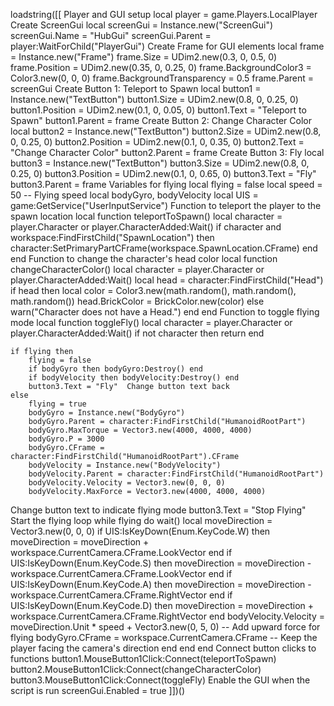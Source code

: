 loadstring([[
Player and GUI setup
local player = game.Players.LocalPlayer
 Create ScreenGui
local screenGui = Instance.new("ScreenGui")
screenGui.Name = "HubGui"
screenGui.Parent = player:WaitForChild("PlayerGui")
Create Frame for GUI elements
local frame = Instance.new("Frame")
frame.Size = UDim2.new(0.3, 0, 0.5, 0)
frame.Position = UDim2.new(0.35, 0, 0.25, 0)
frame.BackgroundColor3 = Color3.new(0, 0, 0)
frame.BackgroundTransparency = 0.5
frame.Parent = screenGui
Create Button 1: Teleport to Spawn
local button1 = Instance.new("TextButton")
button1.Size = UDim2.new(0.8, 0, 0.25, 0)
button1.Position = UDim2.new(0.1, 0, 0.05, 0)
button1.Text = "Teleport to Spawn"
button1.Parent = frame
Create Button 2: Change Character Color
local button2 = Instance.new("TextButton")
button2.Size = UDim2.new(0.8, 0, 0.25, 0)
button2.Position = UDim2.new(0.1, 0, 0.35, 0)
button2.Text = "Change Character Color"
button2.Parent = frame
Create Button 3: Fly
local button3 = Instance.new("TextButton")
button3.Size = UDim2.new(0.8, 0, 0.25, 0)
button3.Position = UDim2.new(0.1, 0, 0.65, 0)
button3.Text = "Fly"
button3.Parent = frame
Variables for flying
local flying = false
local speed = 50 -- Flying speed
local bodyGyro, bodyVelocity
local UIS = game:GetService("UserInputService")
Function to teleport the player to the spawn location
local function teleportToSpawn()
    local character = player.Character or player.CharacterAdded:Wait()
    if character and workspace:FindFirstChild("SpawnLocation") then
        character:SetPrimaryPartCFrame(workspace.SpawnLocation.CFrame)
    end
end
 Function to change the character's head color
local function changeCharacterColor()
    local character = player.Character or player.CharacterAdded:Wait()
    local head = character:FindFirstChild("Head")
    if head then
        local color = Color3.new(math.random(), math.random(), math.random())
        head.BrickColor = BrickColor.new(color)
    else
        warn("Character does not have a Head.")
    end
end
Function to toggle flying mode
local function toggleFly()
    local character = player.Character or player.CharacterAdded:Wait()
    if not character then return end
   
    if flying then
        flying = false
        if bodyGyro then bodyGyro:Destroy() end
        if bodyVelocity then bodyVelocity:Destroy() end
        button3.Text = "Fly"  Change button text back
    else
        flying = true
        bodyGyro = Instance.new("BodyGyro")
        bodyGyro.Parent = character:FindFirstChild("HumanoidRootPart")
        bodyGyro.MaxTorque = Vector3.new(4000, 4000, 4000)
        bodyGyro.P = 3000
        bodyGyro.CFrame = character:FindFirstChild("HumanoidRootPart").CFrame
        bodyVelocity = Instance.new("BodyVelocity")
        bodyVelocity.Parent = character:FindFirstChild("HumanoidRootPart")
        bodyVelocity.Velocity = Vector3.new(0, 0, 0)
        bodyVelocity.MaxForce = Vector3.new(4000, 4000, 4000)
 Change button text to indicate flying mode
        button3.Text = "Stop Flying"
     Start the flying loop
        while flying do
            wait()
            local moveDirection = Vector3.new(0, 0, 0)
            if UIS:IsKeyDown(Enum.KeyCode.W) then
                moveDirection = moveDirection + workspace.CurrentCamera.CFrame.LookVector
            end
            if UIS:IsKeyDown(Enum.KeyCode.S) then
                moveDirection = moveDirection - workspace.CurrentCamera.CFrame.LookVector
            end
            if UIS:IsKeyDown(Enum.KeyCode.A) then
                moveDirection = moveDirection - workspace.CurrentCamera.CFrame.RightVector
            end
            if UIS:IsKeyDown(Enum.KeyCode.D) then
                moveDirection = moveDirection + workspace.CurrentCamera.CFrame.RightVector
            end
            bodyVelocity.Velocity = moveDirection.Unit * speed + Vector3.new(0, 5, 0) -- Add upward force for flying
            bodyGyro.CFrame = workspace.CurrentCamera.CFrame -- Keep the player facing the camera's direction
        end
    end
end
Connect button clicks to functions
button1.MouseButton1Click:Connect(teleportToSpawn)
button2.MouseButton1Click:Connect(changeCharacterColor)
button3.MouseButton1Click:Connect(toggleFly)
 Enable the GUI when the script is run
screenGui.Enabled = true
]])()

